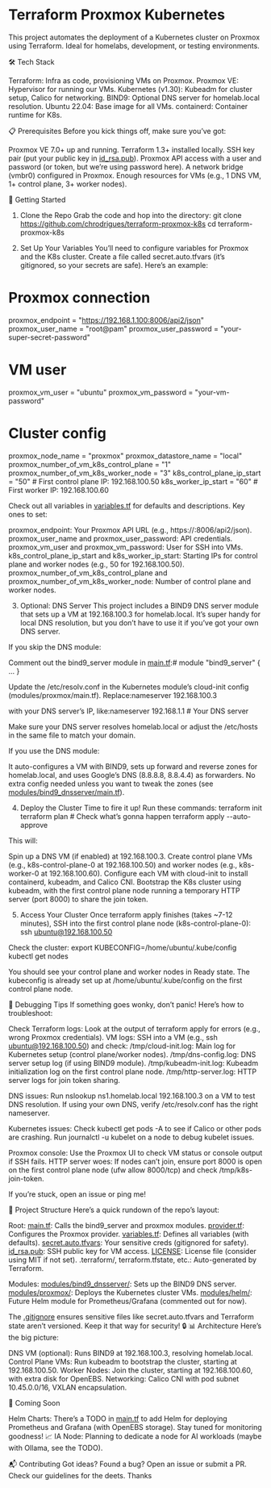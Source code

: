 # Terraform Proxmox Kubernetes
This project automates the deployment of a Kubernetes cluster on Proxmox using Terraform. Ideal for homelabs, development, or testing environments.

🛠️ Tech Stack

Terraform: Infra as code, provisioning VMs on Proxmox.
Proxmox VE: Hypervisor for running our VMs.
Kubernetes (v1.30): Kubeadm for cluster setup, Calico for networking.
BIND9: Optional DNS server for homelab.local resolution.
Ubuntu 22.04: Base image for all VMs.
containerd: Container runtime for K8s.

📋 Prerequisites
Before you kick things off, make sure you’ve got:

Proxmox VE 7.0+ up and running.
Terraform 1.3+ installed locally.
SSH key pair (put your public key in [id_rsa.pub](id_rsa.pub)).
Proxmox API access with a user and password (or token, but we’re using password here).
A network bridge (vmbr0) configured in Proxmox.
Enough resources for VMs (e.g., 1 DNS VM, 1+ control plane, 3+ worker nodes).

🚀 Getting Started
1. Clone the Repo
Grab the code and hop into the directory:
git clone https://github.com/chrodrigues/terraform-proxmox-k8s
cd terraform-proxmox-k8s

2. Set Up Your Variables
You’ll need to configure variables for Proxmox and the K8s cluster. Create a file called secret.auto.tfvars (it’s gitignored, so your secrets are safe). Here’s an example:

# Proxmox connection
proxmox_endpoint = "https://192.168.1.100:8006/api2/json"
proxmox_user_name = "root@pam"
proxmox_user_password = "your-super-secret-password"

# VM user
proxmox_vm_user = "ubuntu"
proxmox_vm_password = "your-vm-password"

# Cluster config
proxmox_node_name = "proxmox"
proxmox_datastore_name = "local"
proxmox_number_of_vm_k8s_control_plane = "1"
proxmox_number_of_vm_k8s_worker_node = "3"
k8s_control_plane_ip_start = "50"  # First control plane IP: 192.168.100.50
k8s_worker_ip_start = "60"        # First worker IP: 192.168.100.60

Check out all variables in [variables.tf](variables.tf) for defaults and descriptions. Key ones to set:

proxmox_endpoint: Your Proxmox API URL (e.g., https://<proxmox-ip>:8006/api2/json).
proxmox_user_name and proxmox_user_password: API credentials.
proxmox_vm_user and proxmox_vm_password: User for SSH into VMs.
k8s_control_plane_ip_start and k8s_worker_ip_start: Starting IPs for control plane and worker nodes (e.g., 50 for 192.168.100.50).
proxmox_number_of_vm_k8s_control_plane and proxmox_number_of_vm_k8s_worker_node: Number of control plane and worker nodes.

3. Optional: DNS Server
This project includes a BIND9 DNS server module that sets up a VM at 192.168.100.3 for homelab.local. It’s super handy for local DNS resolution, but you don’t have to use it if you’ve got your own DNS server.

If you skip the DNS module:

Comment out the bind9_server module in [main.tf](main.tf):# module "bind9_server" { ... }


Update the /etc/resolv.conf in the Kubernetes module’s cloud-init config (modules/proxmox/main.tf). Replace:nameserver 192.168.100.3

with your DNS server’s IP, like:nameserver 192.168.1.1  # Your DNS server


Make sure your DNS server resolves homelab.local or adjust the /etc/hosts in the same file to match your domain.


If you use the DNS module:

It auto-configures a VM with BIND9, sets up forward and reverse zones for homelab.local, and uses Google’s DNS (8.8.8.8, 8.8.4.4) as forwarders.
No extra config needed unless you want to tweak the zones (see [modules/bind9_dnsserver/main.tf](modules/bind9_dnsserver/main.tf)).



4. Deploy the Cluster
Time to fire it up! Run these commands:
terraform init
terraform plan  # Check what’s gonna happen
terraform apply --auto-approve

This will:

Spin up a DNS VM (if enabled) at 192.168.100.3.
Create control plane VMs (e.g., k8s-control-plane-0 at 192.168.100.50) and worker nodes (e.g., k8s-worker-0 at 192.168.100.60).
Configure each VM with cloud-init to install containerd, kubeadm, and Calico CNI.
Bootstrap the K8s cluster using kubeadm, with the first control plane node running a temporary HTTP server (port 8000) to share the join token.

5. Access Your Cluster
Once terraform apply finishes (takes ~7-12 minutes), SSH into the first control plane node (k8s-control-plane-0):
ssh ubuntu@192.168.100.50

Check the cluster:
export KUBECONFIG=/home/ubuntu/.kube/config
kubectl get nodes

You should see your control plane and worker nodes in Ready state. The kubeconfig is already set up at /home/ubuntu/.kube/config on the first control plane node.

🐛 Debugging Tips
If something goes wonky, don’t panic! Here’s how to troubleshoot:

Check Terraform logs: Look at the output of terraform apply for errors (e.g., wrong Proxmox credentials).
VM logs: SSH into a VM (e.g., ssh ubuntu@192.168.100.50) and check:
/tmp/cloud-init.log: Main log for Kubernetes setup (control plane/worker nodes).
/tmp/dns-config.log: DNS server setup log (if using BIND9 module).
/tmp/kubeadm-init.log: Kubeadm initialization log on the first control plane node.
/tmp/http-server.log: HTTP server logs for join token sharing.


DNS issues:
Run nslookup ns1.homelab.local 192.168.100.3 on a VM to test DNS resolution.
If using your own DNS, verify /etc/resolv.conf has the right nameserver.


Kubernetes issues:
Check kubectl get pods -A to see if Calico or other pods are crashing.
Run journalctl -u kubelet on a node to debug kubelet issues.


Proxmox console: Use the Proxmox UI to check VM status or console output if SSH fails.
HTTP server woes: If nodes can’t join, ensure port 8000 is open on the first control plane node (ufw allow 8000/tcp) and check /tmp/k8s-join-token.

If you’re stuck, open an issue or ping me!

📂 Project Structure
Here’s a quick rundown of the repo’s layout:

Root:
[main.tf](main.tf): Calls the bind9_server and proxmox modules.
[provider.tf](provider.tf): Configures the Proxmox provider.
[variables.tf](variables.tf): Defines all variables (with defaults).
[secret.auto.tfvars](secret.auto.tfvars): Your sensitive creds (gitignored for safety).
[id_rsa.pub](id_rsa.pub): SSH public key for VM access.
[LICENSE](LICENSE): License file (consider using MIT if not set).
.terraform/, terraform.tfstate, etc.: Auto-generated by Terraform.


Modules:
[modules/bind9_dnsserver/](modules/bind9_dnsserver/): Sets up the BIND9 DNS server.
[modules/proxmox/](modules/proxmox/): Deploys the Kubernetes cluster VMs.
[modules/helm/](modules/helm/): Future Helm module for Prometheus/Grafana (commented out for now).



The [.gitignore](.gitignore) ensures sensitive files like secret.auto.tfvars and Terraform state aren’t versioned. Keep it that way for security! 🔒
📊 Architecture
Here’s the big picture:

DNS VM (optional): Runs BIND9 at 192.168.100.3, resolving homelab.local.
Control Plane VMs: Run kubeadm to bootstrap the cluster, starting at 192.168.100.50.
Worker Nodes: Join the cluster, starting at 192.168.100.60, with extra disk for OpenEBS.
Networking: Calico CNI with pod subnet 10.45.0.0/16, VXLAN encapsulation.

🔮 Coming Soon

Helm Charts: There’s a TODO in [main.tf](main.tf) to add Helm for deploying Prometheus and Grafana (with OpenEBS storage). Stay tuned for monitoring goodness! 📈
IA Node: Planning to dedicate a node for AI workloads (maybe with Ollama, see the TODO).

📬 Contributing
Got ideas? Found a bug? Open an issue or submit a PR. Check our guidelines for the deets.
Thanks



